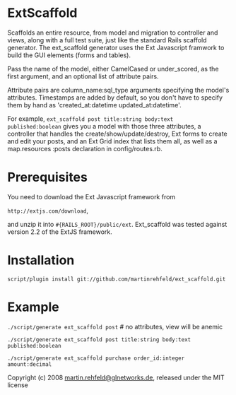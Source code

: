 ExtScaffold
===========

Scaffolds an entire resource, from model and migration to controller and
views, along with a full test suite, just like the standard Rails scaffold
generator. The ext_scaffold generator uses the Ext Javascript framwork to 
build the GUI elements (forms and tables).

Pass the name of the model, either CamelCased or under_scored, as the first
argument, and an optional list of attribute pairs.

Attribute pairs are column_name:sql_type arguments specifying the
model's attributes. Timestamps are added by default, so you don't have to
specify them by hand as 'created_at:datetime updated_at:datetime'.

For example, `ext_scaffold post title:string body:text published:boolean`
gives you a model with those three attributes, a controller that handles
the create/show/update/destroy, Ext forms to create and edit your posts, and
an Ext Grid index that lists them all, as well as a map.resources :posts
declaration in config/routes.rb.


Prerequisites
=============

You need to download the Ext Javascript framework from

`http://extjs.com/download`,

and unzip it into `#{RAILS_ROOT}/public/ext`. Ext_scaffold was tested
against version 2.2 of the ExtJS framework.


Installation
============

`script/plugin install git://github.com/martinrehfeld/ext_scaffold.git`


Example
=======

`./script/generate ext_scaffold post` # no attributes, view will be anemic

`./script/generate ext_scaffold post title:string body:text published:boolean`

`./script/generate ext_scaffold purchase order_id:integer amount:decimal`


Copyright (c) 2008 martin.rehfeld@glnetworks.de, released under the MIT license